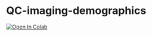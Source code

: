 # QC-imaging-demographics

[![Open In Colab](https://colab.research.google.com/assets/colab-badge.svg)](https://colab.research.google.com/github/evaalonsoortiz/QC-imaging-demographics/blob/main/paper.ipynb)